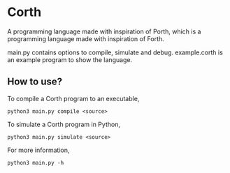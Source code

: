# Corth
A programming language made with inspiration of Porth, which is a programming language made with inspiration of Forth.

main.py contains options to compile, simulate and debug.
example.corth is an example program to show the language.

## How to use?

To compile a Corth program to an executable,

    python3 main.py compile <source>

To simulate a Corth program in Python,

    python3 main.py simulate <source>

For more information,

    python3 main.py -h
